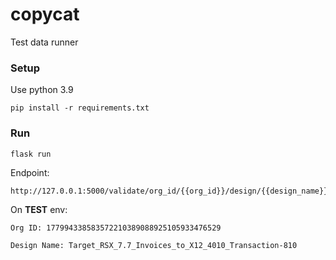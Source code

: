 # copycat
Test data runner


### Setup 

Use python 3.9
``` 
pip install -r requirements.txt
```

### Run

``` 
flask run
``` 

Endpoint: 
```
http://127.0.0.1:5000/validate/org_id/{{org_id}}/design/{{design_name}}
```

On **TEST** env:
```
Org ID: 177994338583572210389088925105933476529

Design Name: Target_RSX_7.7_Invoices_to_X12_4010_Transaction-810
```

